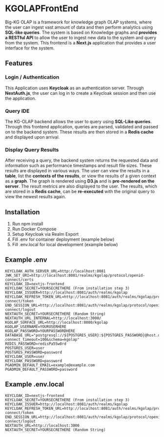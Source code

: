 # KGOLAPFrontEnd
Big-KG OLAP is a framework for knowledge graph OLAP systems, where the user can ingest vast amount of data and then perform analytics using **SQL-like queries**. 
The system is based on Knowledge graphs and **provides a RESTful API** to allow the user to ingest new data to the system and query from the system.
This frontend is a **Next.js** application that provides a user interface for the system.

## Features

### Login / Authentication
This Application uses **Keycloak** as an authentication server. Through **NextAuth.js**, the user can log in to create a Keycloak session and then use the application.

### Query IDE
The KG-OLAP backend allows the user to query using **SQL-Like queries**. Through this frontend application, queries are parsed, validated and passed on to the backend system. These results are then stored in a **Redis cache** and displayed upon arrival.

### Display Query Results
After receiving a query, the backend system returns the requested data and information such as performance timestamps and result file sizes. These results are displayed in various ways.
The user can view the results in a **table**, list the **contexts of the results**, or view the results of a given context as a **graph**. The graph is rendered using **D3.js** and is **pre-rendered on the server**. The result metrics are also displayed to the user.
The results, which are stored in a **Redis cache**, can be **re-executed** with the original query to view the newest results again.

## Installation
 1. Run npm install
 2. Run Docker Compose
 3. Setup Keycloak via Realm Export
 4. Fill .env for container deployment (example below)
 5. Fill .env.local for local development (example below)

## Example .env
```
KEYCLOAK_AUTH_SERVER_URL=http://localhost:8081
JWK_SET_URI=http://localhost:8081/realms/kgolap/protocol/openid-connect/certs
KEYCLOAK_ID=nextjs-frontend
KEYCLOAK_SECRET=YOURSECRETHERE (From installation step 3)
KEYCLOAK_ISSUER=http://localhost:8081/auth/realms/kgolap
KEYCLOAK_REFRESH_TOKEN_URL=http://localhost:8081/auth/realms/kgolap/protocol/openid-connect/token
END_SESSION_URL=http://localhost:8081/auth/realms/kgolap/protocol/openid-connect/logout
NEXTAUTH_SECRET=YOURSECRETHERE (Random String)
NEXTAUTH_URL_INTERNAL=http://localhost:3000/
KGOLAP_SURFACE_URL=http://localhost:8080/kgolap
KGOLAP_USERNAME=YOURUSERHERE
KGOLAP_PASSWORD=YOURPASSWORDHERE
DATABASE_URL="postgresql://${POSTGRES_USER}:${POSTGRES_PASSWORD}@host.docker.internal:5432/kgolap?connect_timeout=100&schema=kgolap"
REDIS_PASSWORD=redisPa55w0rd
POSTGRES_USER=user
POSTGRES_PASSWORD=password
KEYCLOAK_USER=user
KEYCLOAK_PASSWORD=password
PGADMIN_DEFAULT_EMAIL=example@example.com
PGADMIN_DEFAULT_PASSWORD=password
```

## Example .env.local
```
KEYCLOAK_ID=nextjs-frontend
KEYCLOAK_SECRET=YOURSECRETHERE (From installation step 3)
KEYCLOAK_ISSUER=http://localhost:8081/auth/realms/kgolap
KEYCLOAK_REFRESH_TOKEN_URL=http://localhost:8081/auth/realms/kgolap/protocol/openid-connect/token
END_SESSION_URL=http://localhost:8081/auth/realms/kgolap/protocol/openid-connect/logout
NEXTAUTH_URL=http://localhost:3000
NEXTAUTH_SECRET=YOURSECRETHERE (Random String)
```

